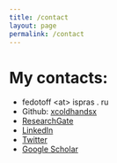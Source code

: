 ```yaml
---
title: /contact
layout: page
permalink: /contact
---
```


# My contacts:

* fedotoff&nbsp;\<at\>&nbsp;ispras&nbsp;.&nbsp;ru
* Github: [xcoldhandsx](https://github.com/xcoldhandsx)
* [ResearchGate](https://www.researchgate.net/profile/Andrey-Fedotov-3)
* [LinkedIn](https://www.linkedin.com/in/andrey-fedotov-646164202)
* [Twitter](https://twitter.com/xfedotoffx)
* [Google Scholar](https://scholar.google.com/citations?user=4_4ZD58AAAAJ&hl=ru)

